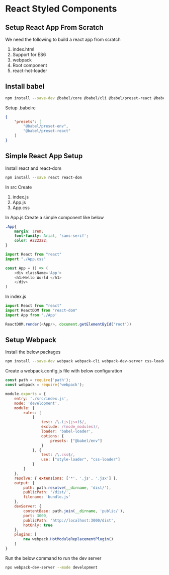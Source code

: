 # React Styled Components

## Setup React App From Scratch

We need the following to build a react app from scratch
1. index.html
2. Support for ES6
3. webpack
4. Root component
5. react-hot-loader

## Install babel

```bash
npm install --save-dev @babel/core @babel/cli @babel/preset-react @babel/preset-env
```

Setup .babelrc 

```json
{
    "presets": [
        "@babel/preset-env",
        "@babel/preset-react"
    ]
}
```

## Simple React App Setup

Install react and react-dom 

```bash
npm install --save react react-dom
```
In src Create
1. index.js
2. App.js 
3. App.css 

In App.js Create a simple component like below

```css
.App{
    margin: 1rem;
    font-family: Arial, 'sans-serif';
    color: #222222;
}
```


```js
import React from "react"
import "./App.css"

const App = () => (
    <div className='App'>
    <h1>Hello World </h1>
    </div>
)
```

In index.js
```js
import React from "react"
import ReactDOM from "react-dom"
import App from './App'

ReactDOM.render(<App/>, document.getElementById('root'))
```

## Setup Webpack

Install the below packages

```bash
npm install --save-dev webpack webpack-cli webpack-dev-server css-loader style-loader babel-loader
```

Create a webpack.config.js file with below configuration

```js
const path = require('path');
const webpack = require('webpack');

module.exports = {
    entry: './src/index.js',
    mode: 'development',
    module: {
        rules: [
            {
                test: /\.(js|jsx)$/,
                exclude: /(node_modules)/,
                loader: 'babel-loader',
                options: {
                    presets: ["@babel/env"]
                }
            }, {
                test: /\.css$/,
                use: ["style-loader", "css-loader"]
            }
        ]
    },
    resolve: { extensions: ['*', '.js', '.jsx'] },
    output: {
        path: path.resolve(__dirname, 'dist/'),
        publicPath: '/dist/',
        filename: 'bundle.js'
    },
    devServer: {
        contentBase: path.join(__dirname, 'public/'),
        port: 3000,
        publicPath: 'http://localhost:3000/dist',
        hotOnly: true
    },
    plugins: [
        new webpack.HotModuleReplacementPlugin()
    ]
}
```

Run the below command to run the dev server
```bash
npx webpack-dev-server --mode development
```